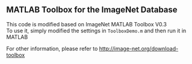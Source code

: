 ## MATLAB Toolbox for the ImageNet Database
This code is modified based on ImageNet MATLAB Toolbox V0.3<br>
To use it, simply modified the settings in <code>ToolboxDemo.m</code> and then run it in MATLAB

For other information, please refer to http://image-net.org/download-toolbox
